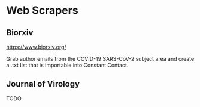 # Web Scrapers

## Biorxiv
https://www.biorxiv.org/

Grab author emails from the COVID-19 SARS-CoV-2 subject area and create a .txt list that is importable into Constant Contact.

## Journal of Virology

TODO
